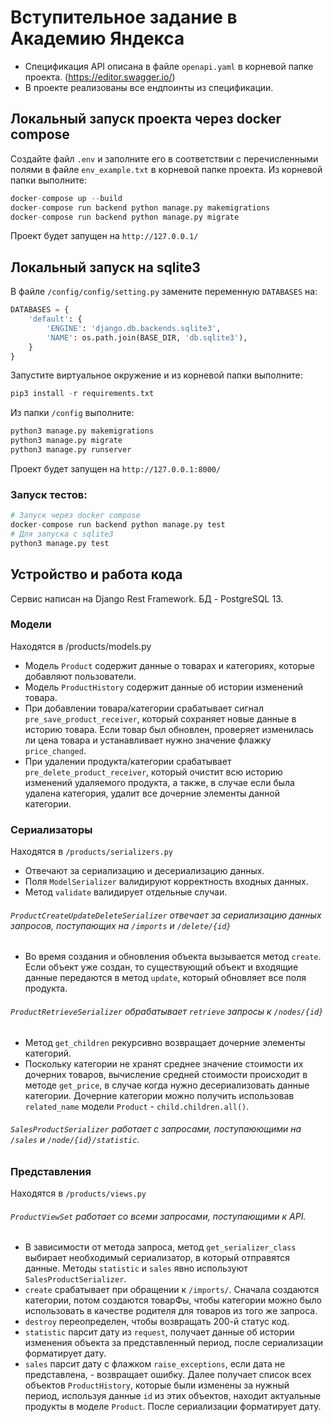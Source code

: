 # Вступительное задание в Академию Яндекса
* Спецификация API описана в файле `openapi.yaml` в корневой папке проекта. (https://editor.swagger.io/)
* В проекте реализованы все ендпоинты из спецификации.
## Локальный запуск проекта через docker compose
Создайте файл `.env` и заполните его в соответствии с перечисленными полями в файле `env_example.txt` в корневой папке проекта. 
Из корневой папки выполните:
``` python
docker-compose up --build
docker-compose run backend python manage.py makemigrations
docker-compose run backend python manage.py migrate
```
Проект будет запущен на `http://127.0.0.1/`

## Локальный запуск на sqlite3
В файле `/config/config/setting.py` замените переменную `DATABASES` на: 

```python
DATABASES = {
    'default': {
        'ENGINE': 'django.db.backends.sqlite3',
        'NAME': os.path.join(BASE_DIR, 'db.sqlite3'),
    }
}
```
Запустите виртуальное окружение и из корневой папки выполните:
``` python
pip3 install -r requirements.txt
```
Из папки `/config` выполните:
```python
python3 manage.py makemigrations
python3 manage.py migrate
python3 manage.py runserver
```
Проект будет запущен на `http://127.0.0.1:8000/`


### Запуск тестов:
```python
# Запуск через docker compose
docker-compose run backend python manage.py test
# Для запуска с sqlite3
python3 manage.py test
```

## Устройство и работа кода
Сервис написан на Django Rest Framework.
БД - PostgreSQL 13.
### Модели 
Находятся в /products/models.py
* Модель `Product` содержит данные о товарах и категориях, которые добавляют пользователи.
* Модель `ProductHistory` содержит данные об истории изменений товара.
* При добавлении товара/категории срабатывает сигнал `pre_save_product_receiver`, который сохраняет новые данные в историю товара. Если товар был обновлен, проверяет изменилась ли цена товара и устанавливает нужно значение флажку `price_changed`.
* При удалении продукта/категории срабатывает `pre_delete_product_receiver`, который очистит всю историю изменений удаляемого продукта, а также, в случае если была удалена категория, удалит все дочерние элементы данной категории.

### Сериализаторы
Находятся в `/products/serializers.py`
* Отвечают за сериализацию и десериализацию данных.
* Поля `ModelSerializer` валидируют корректность входных данных.
* Метод `validate` валидирует отдельные случаи.
###### `ProductCreateUpdateDeleteSerializer` отвечает за сериализацию данных запросов, поступающих на `/imports` и `/delete/{id}`
* Во время создания и обновления объекта вызывается метод `create`. Если объект уже создан, то существующий объект и входящие данные передаются в метод `update`,  который обновляет все поля продукта.
###### `ProductRetrieveSerializer` обрабатывает `retrieve` запросы к `/nodes/{id}`
* Метод `get_children` рекурсивно возвращает дочерние элементы категорий.
* Поскольку категории не хранят среднее значение стоимости их дочерних товаров, вычисление средней стоимости происходит в методе `get_price`, в случае когда нужно десериализовать данные категории. Дочерние категории можно получить использовав `related_name` модели `Product` - `child.children.all()`.
###### `SalesProductSerializer` работает с запросами, поступаюющими на `/sales` и `/node/{id}/statistic`.

### Представления
Находятся в `/products/views.py`
###### `ProductViewSet` работает со всеми запросами, поступающими к API. 
* В зависимости от метода запроса, метод `get_serializer_class` выбирает необходимый сериализатор, в который отправятся данные. Методы `statistic` и `sales` явно используют `SalesProductSerializer`.
* `сreate` срабатывает при обращении к `/imports/`. Сначала создаются категории, потом создаются товарФы, чтобы категории можно было использовать в качестве родителя для товаров из того же запроса.
* `destroy` переопределен, чтобы возвращать 200-й статус код.
* `statistic` парсит дату из `request`, получает данные об истории изменения объекта за представленный период, после сериализации форматирует дату.
* `sales` парсит дату с флажком `raise_exceptions`, если дата не представлена, - возвращает ошибку. Далее получает список всех объектов `ProductHistory`, которые были изменены за нужный период, используя данные `id` из этих объектов, находит актуальные продукты в моделе `Product`. После сериализации форматирует дату.
